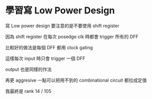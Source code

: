 # 學習寫 Low Power Design

寫 Low power design 要注意的是不要使用 shift register

因為 shift register 在每次 posedge clk 時都會 trigger 所有的 DFF

比較好的做法是每個 DFF 都用 clock gating

這樣每次 input 時只會 trigger 一個 DFF

output 也是同樣的作法

再更 aggresive 一點可以把用不到的 combinational circuit 都拉成定值

我最終是 rank 14 / 105